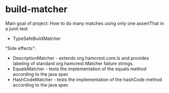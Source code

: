 # build-matcher

Main goal of project:
How to do many matches using only one assertThat in a junit-test
* TypeSafeBuildMatcher

"Side effects":
* DescriptionMatcher - extends org.hamcrest.core.Is and provides labeling of standard org.hamcrest.Matcher failure strings.
* EqualsMatcher - tests the implementation of the equals method according to the java spec
* HashCodeMatcher - tests the implementation of the hashCode method according to the java spec
